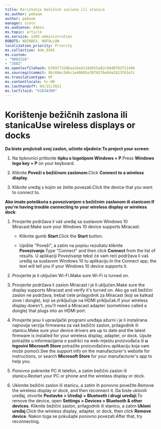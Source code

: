 ```yaml
---
title: Korištenje bežičnih zaslona ili stanica
ms.author: pebaum
author: pebaum
manager: scotv
ms.audience: Admin
ms.topic: article
ms.service: o365-administration
ROBOTS: NOINDEX, NOFOLLOW
localization_priority: Priority
ms.collection: Adm_O365
ms.custom:
- "9001516"
- "3582"
ms.openlocfilehash: b769773206aa2be4118d655a82cb8d0703f1149b
ms.sourcegitcommit: 8bc60ec34bc1e40685e3976576e04a2623f63a7c
ms.translationtype: HT
ms.contentlocale: hr-HR
ms.lasthandoff: 04/15/2021
ms.locfileid: "51834399"
---
```

# <a name="use-wireless-displays-or-docks"></a><span data-ttu-id="777b9-102">Korištenje bežičnih zaslona ili stanica</span><span class="sxs-lookup"><span data-stu-id="777b9-102">Use wireless displays or docks</span></span>

<span data-ttu-id="777b9-103">**Da biste projicirali svoj zaslon, učinite sljedeće**:</span><span class="sxs-lookup"><span data-stu-id="777b9-103">**To project your screen**:</span></span>

1. <span data-ttu-id="777b9-104">Na tipkovnici pritisnite **tipku s logotipom Windows + P**.</span><span class="sxs-lookup"><span data-stu-id="777b9-104">Press **Windows logo key + P** on your keyboard.</span></span>

2. <span data-ttu-id="777b9-105">Kliknite **Poveži s bežičnom zaslonom**.</span><span class="sxs-lookup"><span data-stu-id="777b9-105">Click **Connect to a wireless display**.</span></span>

3. <span data-ttu-id="777b9-106">Kliknite uređaj s kojim se želite povezati.</span><span class="sxs-lookup"><span data-stu-id="777b9-106">Click the device that you want to connect to.</span></span>

<span data-ttu-id="777b9-107">**Ako imate poteškoća s povezivanjem s bežičnim zaslonom ili stanicom**:</span><span class="sxs-lookup"><span data-stu-id="777b9-107">**If you're having trouble connecting to your wireless display or wireless dock**:</span></span>

1. <span data-ttu-id="777b9-108">Provjerite podržava li vaš uređaj sa sustavom Windows 10 Miracast:</span><span class="sxs-lookup"><span data-stu-id="777b9-108">Make sure your Windows 10 device supports Miracast:</span></span> 

    - <span data-ttu-id="777b9-109">Kliknite gumb **Start**.</span><span class="sxs-lookup"><span data-stu-id="777b9-109">Click the **Start** button.</span></span>
    
    - <span data-ttu-id="777b9-110">Upišite "Poveži", a zatim na popisu rezultatu kliknite **Povezivanje**.</span><span class="sxs-lookup"><span data-stu-id="777b9-110">Type "Connect" and then click **Connect** from the list of results.</span></span> <span data-ttu-id="777b9-111">U aplikaciji Povezivanje tekst će vam reći podržava li vaš uređaj sa sustavom Windows 10 tu aplikaciju.</span><span class="sxs-lookup"><span data-stu-id="777b9-111">In the Connect app, the text will tell you if your Windows 10 device supports it.</span></span> 

2. <span data-ttu-id="777b9-112">Provjerite je li uključen Wi-Fi.</span><span class="sxs-lookup"><span data-stu-id="777b9-112">Make sure Wi-Fi is turned on.</span></span> 

3. <span data-ttu-id="777b9-113">Provjerite podržava li zaslon Miracast i je li uključen.</span><span class="sxs-lookup"><span data-stu-id="777b9-113">Make sure the display supports Miracast and verify it's turned on.</span></span> <span data-ttu-id="777b9-114">Ako ga vaš bežični zaslon ne podržava, trebat ćete prilagodnik za Miracast (koji se katkad zove i dongle), koji se priključuje na HDMI priključak.</span><span class="sxs-lookup"><span data-stu-id="777b9-114">If your wireless display doesn't, you'll need a Miracast adapter (sometimes called a dongle) that plugs into an HDMI port.</span></span>

4. <span data-ttu-id="777b9-115">Provjerite jesu li upravljački programi uređaja ažurni i je li instalirana najnovija verzija firmwarea za vaš bežični zaslon, prilagodnik ili stanicu.</span><span class="sxs-lookup"><span data-stu-id="777b9-115">Make sure your device drivers are up to date and the latest firmware is installed for your wireless display, adapter, or dock.</span></span> <span data-ttu-id="777b9-116">Upute potražite u informacijama o podršci na web-mjestu proizvođača ili **u trgovini Microsoft Store** potražite proizvođačevu aplikaciju koja vam može pomoći.</span><span class="sxs-lookup"><span data-stu-id="777b9-116">See the support info on the manufacturer's website for instructions, or search **Microsoft Store** for your manufacturer's app to help you.</span></span>

5. <span data-ttu-id="777b9-117">Ponovno pokrenite PC ili telefon, a zatim bežični zaslon ili stanicu.</span><span class="sxs-lookup"><span data-stu-id="777b9-117">Restart your PC or phone and the wireless display or dock.</span></span>

6. <span data-ttu-id="777b9-118">Uklonite bežični zaslon ili stanicu, a zatim ih ponovno povežite.</span><span class="sxs-lookup"><span data-stu-id="777b9-118">Remove the wireless display or dock, and then reconnect it.</span></span> <span data-ttu-id="777b9-119">Da biste uklonili uređaj, otvorite **Postavke > Uređaji > Bluetooth i drugi uređaji**.</span><span class="sxs-lookup"><span data-stu-id="777b9-119">To remove the device, open **Settings > Devices  > Bluetooth & other devices**.</span></span> <span data-ttu-id="777b9-120">Kliknite bežični zaslon, prilagodnik ili stanicu, a zatim **Ukloni uređaj**.</span><span class="sxs-lookup"><span data-stu-id="777b9-120">Click the wireless display, adapter, or dock, then click **Remove device**.</span></span> <span data-ttu-id="777b9-121">Nakon toga se pokušajte ponovno povezati.</span><span class="sxs-lookup"><span data-stu-id="777b9-121">After that, try reconnecting.</span></span>
